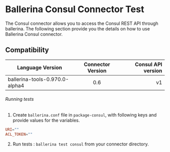 # Ballerina Consul Connector Test

The Consul connector allows you to access the Consul REST API through ballerina. The following section provide you the 
details on how to use Ballerina Consul connector.
## Compatibility
| Language Version        | Connector Version          | Consul API version  |
| ------------- |:-------------:| -----:|
| ballerina-tools-0.970.0-alpha4 | 0.6 | v1 |


###### Running tests

1. Create `ballerina.conf` file in `package-consul`, with following keys and provide values for the variables.

```.conf
URI=""
ACL_TOKEN=""
```

2. Run tests :
```ballerina test consul``` from your connector directory.
